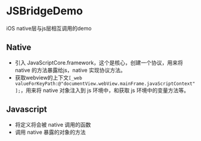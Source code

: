 # JSBridgeDemo
iOS native层与js层相互调用的demo

## Native
* 引入 JavaScriptCore.framework，这个是核心，创建一个协议，用来将 native 的方法暴露给js，native 实现协议方法。
* 获取webview的上下文`[_web  valueForKeyPath:@"documentView.webView.mainFrame.javaScriptContext"];`，用来将 native 对象注入到 js 环境中，和获取 js 环境中的变量方法等。

## Javascript
* 将定义将会被 native 调用的函数
* 调用 native 暴露的对象的方法
